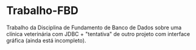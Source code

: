 # Trabalho-FBD
 Trabalho da Disciplina de Fundamento de Banco de Dados sobre uma clínica veterinária com JDBC + "tentativa" de outro projeto com interface gráfica (ainda está incompleto).
